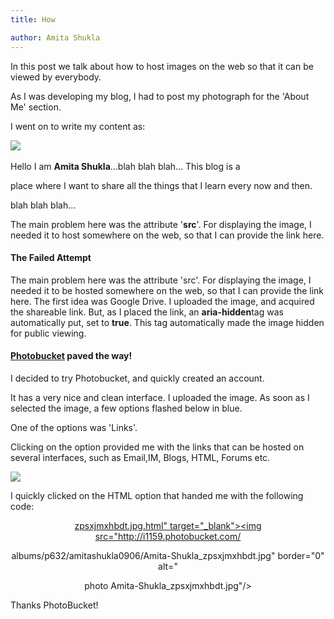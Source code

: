 ```yaml
---
title: How

author: Amita Shukla
---
```



In this post we talk about how to host images on the web so that it can be viewed by everybody. 


As I was developing my blog, I had to post my photograph for the 'About Me' section.

I went on to write my content as: 
 


 <div class=\"textwidget\">
 <img height=\"240\" src=\"\" style=\"margin-bottom: 10px;\" width=\"240\" /> <br />
 <br />
 Hello I am <strong>Amita Shukla</strong>...blah blah blah... This blog is a

 place where I want to share all the things that I learn every now and then.

 blah blah blah...<br />
 <center> </center>
 </div>

 
The main problem here was the attribute '**src**'. For displaying the image, I needed it to host somewhere on the web, so that I can provide the link here.

#### The Failed Attempt

The main problem here was the attribute 'src'. For displaying the image, I needed it to be hosted somewhere on the web, so that I can provide the link here. 
The first idea was Google Drive. I uploaded the image, and acquired the shareable link. But, as I placed the link, an **aria-hidden**tag was automatically put, set to **true**. This tag automatically made the image hidden for public viewing. 


 


#### [Photobucket](http://s1159.photobucket.com/) paved the way!

I decided to try Photobucket, and quickly created an account.

It has a very nice and clean interface. I uploaded the image. As soon as I selected the image, a few options flashed below in blue.

One of the options was 'Links'.

Clicking on the option provided me with the links that can be hosted on several interfaces, such as Email,IM, Blogs, HTML, Forums etc. 
 


[![](http://4.bp.blogspot.com/-iK89vvb5cvc/VppfHBKQoMI/AAAAAAAAAww/JYX_Z8BNOc8/s400/Links-Photo-Sharing.png)](http://4.bp.blogspot.com/-iK89vvb5cvc/VppfHBKQoMI/AAAAAAAAAww/JYX_Z8BNOc8/s1600/Links-Photo-Sharing.png)

 


 
I quickly clicked on the HTML option that handed me with the following code:

 



 <center>
 <a href=\"http://s1159.photobucket.com/user/amitashukla0906/media/Amita-Shukla_

 zpsxjmxhbdt.jpg.html\" target=\"_blank\"><img src=\"http://i1159.photobucket.com/

 albums/p632/amitashukla0906/Amita-Shukla_zpsxjmxhbdt.jpg\" border=\"0\" alt=\"

 photo Amita-Shukla_zpsxjmxhbdt.jpg\"/></a>
 </center>

 


 


Thanks PhotoBucket!

